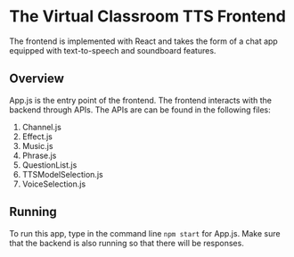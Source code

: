 # The Virtual Classroom TTS Frontend
The frontend is implemented with React and takes the form of a chat app equipped with text-to-speech and soundboard features.

## Overview
App.js is the entry point of the frontend. The frontend interacts with the backend through APIs. The APIs are can be found in the following files:
1. Channel.js
2. Effect.js
3. Music.js
4. Phrase.js
5. QuestionList.js
6. TTSModelSelection.js
7. VoiceSelection.js


## Running
To run this app, type in the command line `npm start` for App.js. Make sure that the backend is also running so that there will be responses.